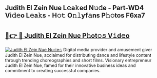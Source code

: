 ## Judith El Zein Nue L𝚎a𝚔ed N𝚞𝚍e - Part-WD4 Vi𝚍𝚎o L𝚎a𝚔s - H𝚘𝚝 O𝚗𝚕yf𝚊ns P𝚑𝚘tos F6xa7

# <h2><a href="http://kf4aqvl.oniu.top/?m=Judith+El+Zein+Nue">🔗👉 🔴 Judith El Zein Nue P𝚑ot𝚘𝚜 V𝚒d𝚎o</a></h2>

[![Judith El Zein Nue Nu𝚍e𝚜](https://i.imgur.com/0qMVB7G.gif)](http://kf4aqvl.oniu.top/?m=Judith+El+Zein+Nue)
Digital media provider and amusement giver Judith El Zein Nue, acclaimed for distributing dance and lifestyle content through trending choreographies and short films. Visionary entrepreneur Judith El Zein Nue, famed for their innovative business ideas and commitment to creating successful companies.  
